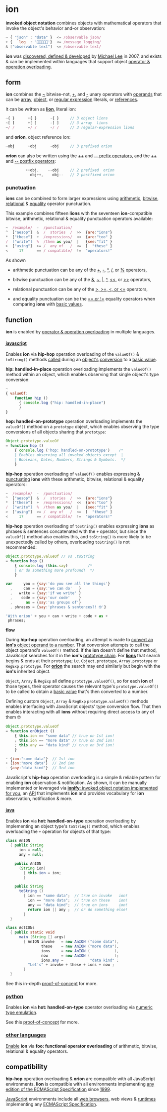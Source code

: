 # ion

**invoked object notation** combines objects with mathematical operators that invoke the
object's behavior and-or observation:

```javascript
~ { "json" : "data" }  <= /observable json/
+ {   log  : '👋🏾👨🏾‍💻'}  <= /message logging/
& ["observable text"]  <= /observable text/
```

**ion** was [discovered, defined & developed](../origin.md)
by [Michael Lee](https://github.com/iskitz)
in 2007, and exists & can be implemented within languages that support object
[operator & operation overloading](https://en.wikipedia.org/wiki/Operator_overloading).

## form

**ion** combines the
[~](http://www.ecma-international.org/ecma-262/6.0/index.html#sec-bitwise-not-operator)
bitwise-not,
[+](http://www.ecma-international.org/ecma-262/6.0/index.html#sec-unary-plus-operator),
and [-](http://www.ecma-international.org/ecma-262/6.0/index.html#sec-unary-minus-operator)
unary operators with [operands](https://en.wikipedia.org/wiki/Operand#Computer_science)
that can be 
[array](http://www.ecma-international.org/ecma-262/6.0/index.html#sec-array-initializer),
[object](http://www.ecma-international.org/ecma-262/6.0/index.html#sec-object-initializer),
or
[regular expression](http://www.ecma-international.org/ecma-262/6.0/index.html#sec-literals-regular-expression-literals)
literals, or
[references](http://www.ecma-international.org/ecma-262/6.0/index.html#sec-reference-specification-type).

It can be written as [**lion**](lions.md), literal ion:

```javascript
~{ }      +{ }      -{ }     // 3 object lions
~[ ]      +[ ]      -[ ]     // 3 array  lions
~/ /      +/ /      -/ /     // 3 regular-expression lions
```
and **orion**, object reference ion:

```javascript
~obj      +obj      -obj     // 3 prefixed orion
```

**orion** can also be written using the
[++](http://www.ecma-international.org/ecma-262/6.0/index.html#sec-prefix-increment-operator)
and
[-- prefix operators](http://www.ecma-international.org/ecma-262/6.0/index.html#sec-prefix-decrement-operator),
and the
[++](http://www.ecma-international.org/ecma-262/6.0/index.html#sec-postfix-increment-operator)
and
[-- postfix operators](http://www.ecma-international.org/ecma-262/6.0/index.html#sec-postfix-decrement-operator):

```javascript
         ++obj,    --obj     // 2 prefixed  orion
           obj++,    obj--   // 2 postfixed orion
```

### punctuation

**ions** can be combined to form larger expressions using
[arithmetic](https://developer.mozilla.org/en-US/docs/Web/JavaScript/Guide/Expressions_and_Operators#Arithmetic_operators),
[bitwise](https://developer.mozilla.org/en-US/docs/Web/JavaScript/Guide/Expressions_and_Operators#Bitwise_operators),
[relational](https://developer.mozilla.org/en-US/docs/Web/JavaScript/Reference/Operators/Comparison_Operators#Relational_operators)
&
[equality](https://developer.mozilla.org/en-US/docs/Web/JavaScript/Reference/Operators/Comparison_Operators#Equality_operators)
operator punctuation.

This example combines fifteen **lions** with the seventeen **ion**-compatible bitwise,
arithmetic, relational & equality punctuation operators available:

```javascript
~  /example/  -  /punctuation/
^  ["aesop"]  &  /  stories  /  >>  {are:"ions"}
*  ["these"]  +  /expressions/  <<  {are:"too" }
/  ["write"]  %  /them as you/  |   {see:"fit" }
>  ["using"]  >= /  any of   /  <=  [  "these" ]
<     17      == / compatible/  !=  "operators!"
```

As shown

+ arithmetic punctuation can be any of the
[+](http://www.ecma-international.org/ecma-262/6.0/index.html#sec-addition-operator-plus),
[-](http://www.ecma-international.org/ecma-262/6.0/index.html#sec-subtraction-operator-minus),
[*](http://www.ecma-international.org/ecma-262/6.0/index.html#sec-applying-the-mul-operator),
[/](http://www.ecma-international.org/ecma-262/6.0/index.html#sec-applying-the-div-operator), or
[%](http://www.ecma-international.org/ecma-262/6.0/index.html#sec-applying-the-mod-operator)
operators,

+ bitwise punctuation can be any of the
[&](https://developer.mozilla.org/en-US/docs/Web/JavaScript/Reference/Operators/Bitwise_Operators#Bitwise_AND),
[~](http://www.ecma-international.org/ecma-262/6.0/index.html#sec-bitwise-not-operator),
[|](https://developer.mozilla.org/en-US/docs/Web/JavaScript/Reference/Operators/Bitwise_Operators#Bitwise_OR),
[^](https://developer.mozilla.org/en-US/docs/Web/JavaScript/Reference/Operators/Bitwise_Operators#Bitwise_XOR),
[<<](http://www.ecma-international.org/ecma-262/6.0/index.html#sec-left-shift-operator), or
[\>>](http://www.ecma-international.org/ecma-262/6.0/index.html#sec-signed-right-shift-operator)
operators,

+ relational punctuation can be any of the
[&gt;, &gt;=, <, or <=](http://www.ecma-international.org/ecma-262/6.0/index.html#sec-relational-operators-runtime-semantics-evaluation)
operators,

+ and equality punctuation can be the
[== or !=](http://www.ecma-international.org/ecma-262/6.0/index.html#sec-equality-operators-runtime-semantics-evaluation)
equality operators when comparing **ions** with
[basic values](https://en.m.wikipedia.org/wiki/Primitive_value).


## function

**ion** is enabled by
[operator & operation overloading](https://en.wikipedia.org/wiki/Operator_overloading)
in multiple languages.


#### [javascript](http://www.ecma-international.org/ecma-262/6.0/index.html#sec-overview)

Enables **ion** via **hip-hop** operation overloading of the `valueOf()` & `toString()`
methods [called](http://www.ecma-international.org/ecma-262/6.0/index.html#sec-toprimitive)
during an
[object's](http://www.ecma-international.org/ecma-262/6.0/index.html#sec-object-type)
[conversion](https://en.wikipedia.org/wiki/Type_conversion)
to a [basic value](https://en.wikipedia.org/wiki/Primitive_value).

**hip: handled-in-place** operation overloading implements the `valueOf()` method within an
object, which enables observing that single object's type conversion:

```javascript
~
{ valueOf:
    function hip ()
      { console.log ("hip: handled-in-place")
      }
}
```

**hop: handled-on-prototype** operation overloading implements the `valueOf()` method on a
`prototype` object, which enables observing the type conversions of all objects sharing that
`prototype`:

```javascript
Object.prototype.valueOf
= function hop ()
    { console.log ('hop: handled-on-prototype')    /*
    | Enables observing all invoked objects except  |
    | Booleans, Dates, Numbers, Strings & Symbols.  */
    }
```

**hip-hop** operation overloading of `valueOf()` enables expressing &
[punctuating](#punctuation)
**ions** with these arithmetic, bitwise, relational & equality operators:

```javascript
~  /example/  -  /punctuation/
^  ["aesop"]  &  /  stories  /  >>  {are:"ions"}
*  ["these"]  +  /expressions/  <<  {are:"too" }
/  ["write"]  %  /them as you/  |   {see:"fit" }
>  ["using"]  >= /  any of   /  <=  [  "these" ]
<     17      == / compatible/  !=  "operators!"
```

**hip-hop** operation overloading of `toString()` enables expressing **ions** as phrases &
sentences concatenated with the `+` operator, but since the `valueOf()` method also enables
this, and `toString()` is more likely to be unexpectedly called by others, overloading
`toString()` is not recommended:

```javascript
Object.prototype.valueOf // vs .toString
= function hop ()
    { console.log (this.say)         /*
    | or do something more profound!  */
    }

var     you = {say:'do you see all the things'}
  ,     can = {say:'we can do'   }
  ,   write = {say:'if we write' }
  ,    code = {say:'our code'    }
  ,      as = {say:'as groups of'}
  , phrases = {say:'phrases & sentences?! 🤓'}

'With orion' + you + can + write + code + as +
 phrases;
```

**flow**

During **hip-hop** operation overloading, an attempt is made to
[convert an **ion's** object operand to a number](http://www.ecma-international.org/ecma-262/6.0/index.html#sec-toprimitive).
That conversion attempts to call the object operand's `valueOf()` method. If the **ion**
doesn't define that method, JavaScript searches for it in the **ion's**
[prototype chain](http://www.ecma-international.org/ecma-262/6.0/index.html#sec-objects).
For [**lions**](#form) that search begins & ends at their
`prototype`; i.e. `Object.prototype`, `Array.prototype` or `RegExp.prototype`. For
[**orion**](#form) the search may end similarly but begin with the **ion's** inherited object.

`Object`, `Array` & `RegExp` all define `prototype.valueOf()`, so for each **ion** of those 
types, their operator causes the relevant type's `prototype.valueOf()` to be called to obtain
a [basic value](https://en.m.wikipedia.org/wiki/Primitive_value)
that's then converted to a number.

Defining custom `Object`, `Array` & `RegExp` `prototype.valueOf()` methods
enables interfacing with JavaScript objects' type conversion flow. That then enables
interacting with all **ions** without requiring direct access to any of them 🤓

```javascript
Object.prototype.valueOf
= function onObject ()
    { this.ion == "some data" // true on 1st ion!
    ; this.ion == "more data" // true on 2nd ion!
    ; this.any == "data kind" // true on 3rd ion!
    }

~ {ion:"some data"}  // 1st ion
+ {ion:"more data"}  // 2nd ion
- {any:"data kind"}  // 3rd ion
```

JavaScript's **hip-hop** operation overloading is a simple & reliable pattern for
enabling **ion** observation & notification. As shown, it can be manually implemented or
leveraged via
[**ionify**: invoked object notation implemented for you](http://api.ionify.net/),
an [API](https://en.wikipedia.org/wiki/Application_programming_interface)
that implements **ion** and provides vocabulary for **ion** observation, notification &
more.


#### [java](https://en.wikipedia.org/wiki/Java_(programming_language))

Enables **ion** via **hot: handled-on-type** operation overloading by implementing an object type's
`toString()` method, which enables overloading the `+` operation for objects of that type:

```java
class AnION
  { public String
      ion = null,
      any = null;

    public AnION
      (String ion)
        { this.ion = ion;
        }

    public String
      toString ()
        { ion == "some data";  // true on invoke   ion!
          ion == "more data";  // true on these    ion!
          any == "data kind";  // true on ions     ion!
          return ion || any ;  // or do something else!
        }
  }

class ActIONs
  { public static void
      main (String [] args)
        { AnION invoke   = new AnION ("some data"),
                these    = new AnION ("more data"),
                ions     = new AnION (           ),
                now      = new AnION (           );
                ions.any =            "data kind" ;
          "Let's" + invoke + these + ions + now ;
        }
  }
```

See this in-depth
[proof-of-concept](https://github.com/ionify/ideas/blob/public/java/src/net/ionify/java/Hello.java)
for more.



### [python](https://github.com/ionify/ideas/blob/public/python/ion.proof.py)

Enables **ion** via **hot: handled-on-type** operator overloading via
[numeric type emulation](https://docs.python.org/3.6/reference/datamodel.html#emulating-numeric-types).

See this
[proof-of-concept](https://github.com/ionify/ideas/blob/public/python/ion.proof.py)
for more.



### [other languages](https://en.wikipedia.org/wiki/Operator_overloading#Catalog)

[Enable](https://stackoverflow.com/questions/4421706/what-are-the-basic-rules-and-idioms-for-operator-overloading#4421719)
**ion** via **foo: functional operator overloading** of arithmetic, bitwise, relational & equality operators.


## compatibility

**hip-hop** operation overloading & **orion** are compatible with all JavaScript
environments. **lion** is compatible with all environments implementing
[any edition of the ECMAScript Specification](http://www.ecma-international.org/publications/standards/Ecma-262-arch.htm)
since [1999](http://www.ecma-international.org/publications/files/ECMA-ST-ARCH/ECMA-262,%203rd%20edition,%20December%201999.pdf).

[JavaScript](http://www.ecma-international.org/publications/standards/Ecma-262.htm)
environments include all
[web browsers](https://en.wikipedia.org/wiki/Web_browser), web views &
[runtimes](http://en.wikipedia.org/wiki/JavaScript_engine) implementing any
[ECMAScript Specification](http://www.ecma-international.org/publications/standards/Ecma-262-arch.htm).
